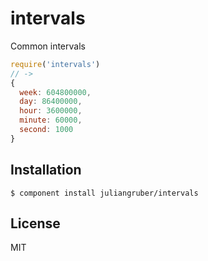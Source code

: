 
# intervals

  Common intervals
  
```js
require('intervals')
// ->
{
  week: 604800000,
  day: 86400000,
  hour: 3600000,
  minute: 60000,
  second: 1000
}
```

## Installation

    $ component install juliangruber/intervals

## License

  MIT
